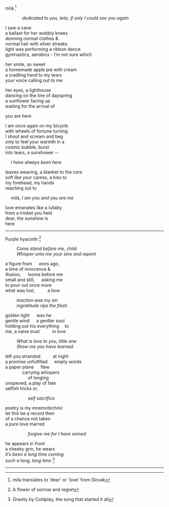 
milá [^1]

&emsp;	&emsp;	&emsp;  _dedicated to you, teta, if only I could see you again_

I saw a cane   
a ballast for her wobbly knees  
donning normal clothes &  
normal hair with silver streaks   
light was performing a ribbon dance   
gymnastics, aerobics - I’m not sure which   

her smile, so sweet  
a homemade apple pie with cream    
a cradling hand to my tears  
your voice calling out to me   

her eyes, a lighthouse  
dancing on the line of dayspring  
a sunflower facing up  
waiting for the arrival of   

you are here  

I am once again on my bicycle  
with wheels of fortune turning  
I shout and scream and beg  
only to feel your warmth in a  
cosmic bubble, burst  
into tears, a sunshower --   

&emsp; _I have always been here_  

leaves weaving, a blanket to the core  
soft like your caress, a kiss to  
my forehead, my hands   
reaching out to   

&emsp; milá, _I am you and you are me_   

love emanates like a lullaby  
from a trinket you held  
dear, the sunshine is  
here   

[^1]: mila translates to 'dear' or 'love' from Slovak

---


Purple hyacinth [^2]  

&emsp;  &emsp;        _Come stand before me, child   
&emsp;	&emsp;       Whisper unto me your sins and repent_    

a figure from 	&emsp;	eons ago,   
a time of innocence &  
illusion, &emsp; looms before me   
small and still, &emsp; asking me  
to pour out once more  
what was lost, 	 &emsp; &emsp;	a love    

&emsp; &emsp;               _inaction was my sin_    
&emsp; &emsp;               _ingratitude rips 	 the flesh_   

golden light  &emsp; was he  
gentle wind   &emsp;  a gentler soul   
holding out his everything  &emsp;to  
me, a naive trust  &emsp;  &emsp; in love   

 &emsp;  &emsp;                _What is love to you, little one_  
 &emsp;  &emsp;               _Show me you have learned_   
  
left you stranded &emsp; &emsp; at night  
a promise unfulfilled 	 &emsp;  empty words   
a paper plane    &emsp;	flew 	
&emsp; &emsp; &emsp; carrying whispers  
&emsp; &emsp; &emsp; &emsp; of longing  
unopened, a play of fate  
selfish tricks or,  

&emsp; &emsp; &emsp; &emsp;   _self sacrifice_  

poetry is my mnemotechnic    
let this be a record then  
of a chance not taken  
a pure love marred  

&emsp; &emsp; &emsp; &emsp;  _forgive me for I have sinned_  

he appears in front  
a cheeky grin, he wears  
_it’s been a long time coming   
such a long, long time_ [^3]   

[^2]: A flower of sorrow and regret  
[^3]: Gravity by Coldplay, the song that started it all 

--- 



